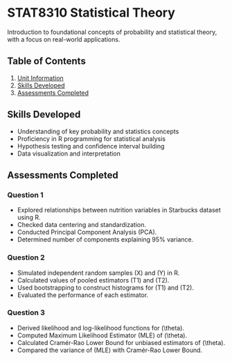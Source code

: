 # STAT8310 Statistical Theory

Introduction to foundational concepts of probability and statistical theory, with a focus on real-world applications.

## Table of Contents
1. [Unit Information](#unit-information)
2. [Skills Developed](#skills-developed)
3. [Assessments Completed](#assessments-completed)


## Skills Developed
- Understanding of key probability and statistics concepts
- Proficiency in R programming for statistical analysis
- Hypothesis testing and confidence interval building
- Data visualization and interpretation

## Assessments Completed

### Question 1
- Explored relationships between nutrition variables in Starbucks dataset using R.
- Checked data centering and standardization.
- Conducted Principal Component Analysis (PCA).
- Determined number of components explaining 95% variance.

### Question 2
- Simulated independent random samples \(X\) and \(Y\) in R.
- Calculated values of pooled estimators \(T1\) and \(T2\).
- Used bootstrapping to construct histograms for \(T1\) and \(T2\).
- Evaluated the performance of each estimator.

### Question 3
- Derived likelihood and log-likelihood functions for \(\theta\).
- Computed Maximum Likelihood Estimator (MLE) of \(\theta\).
- Calculated Cramér-Rao Lower Bound for unbiased estimators of \(\theta\).
- Compared the variance of \(MLE\) with Cramér-Rao Lower Bound.

